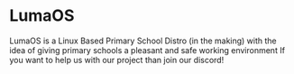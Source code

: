 # LumaOS
LumaOS is a Linux Based Primary School Distro (in the making) with the idea of ​​giving primary schools a pleasant and safe working environment
If you want to help us with our project than join our discord!
